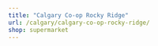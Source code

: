 ```yaml
---
title: "Calgary Co-op Rocky Ridge"
url: /calgary/calgary-co-op-rocky-ridge/
shop: supermarket
---
```

